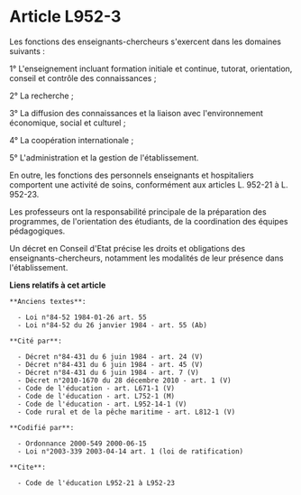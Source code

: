# Article L952-3

Les fonctions des enseignants-chercheurs s'exercent dans les domaines suivants :

1° L'enseignement incluant formation initiale et continue, tutorat, orientation, conseil et contrôle des connaissances ;

2° La recherche ;

3° La diffusion des connaissances et la liaison avec l'environnement économique, social et culturel ;

4° La coopération internationale ;

5° L'administration et la gestion de l'établissement.

En outre, les fonctions des personnels enseignants et hospitaliers comportent une activité de soins, conformément aux
articles L. 952-21 à L. 952-23.

Les professeurs ont la responsabilité principale de la préparation des programmes, de l'orientation des étudiants, de la
coordination des équipes pédagogiques.

Un décret en Conseil d'Etat précise les droits et obligations des enseignants-chercheurs, notamment les modalités de leur
présence dans l'établissement.

**Liens relatifs à cet article**

	**Anciens textes**:

	  - Loi n°84-52 1984-01-26 art. 55
	  - Loi n°84-52 du 26 janvier 1984 - art. 55 (Ab)

	**Cité par**:

	  - Décret n°84-431 du 6 juin 1984 - art. 24 (V)
	  - Décret n°84-431 du 6 juin 1984 - art. 45 (V)
	  - Décret n°84-431 du 6 juin 1984 - art. 7 (V)
	  - Décret n°2010-1670 du 28 décembre 2010 - art. 1 (V)
	  - Code de l'éducation - art. L671-1 (V)
	  - Code de l'éducation - art. L752-1 (M)
	  - Code de l'éducation - art. L952-14-1 (V)
	  - Code rural et de la pêche maritime - art. L812-1 (V)

	**Codifié par**:

	  - Ordonnance 2000-549 2000-06-15
	  - Loi n°2003-339 2003-04-14 art. 1 (loi de ratification)

	**Cite**:

	  - Code de l'éducation L952-21 à L952-23
